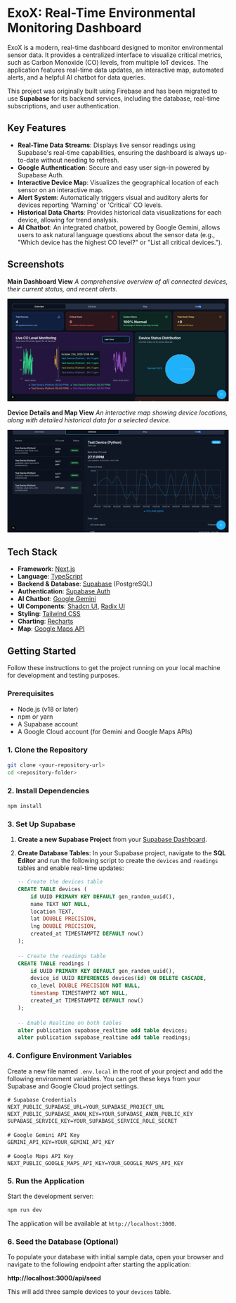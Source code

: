 
# ExoX: Real-Time Environmental Monitoring Dashboard

ExoX is a modern, real-time dashboard designed to monitor environmental sensor data. It provides a centralized interface to visualize critical metrics, such as Carbon Monoxide (CO) levels, from multiple IoT devices. The application features real-time data updates, an interactive map, automated alerts, and a helpful AI chatbot for data queries.

This project was originally built using Firebase and has been migrated to use **Supabase** for its backend services, including the database, real-time subscriptions, and user authentication.

## Key Features

*   **Real-Time Data Streams**: Displays live sensor readings using Supabase's real-time capabilities, ensuring the dashboard is always up-to-date without needing to refresh.
*   **Google Authentication**: Secure and easy user sign-in powered by Supabase Auth.
*   **Interactive Device Map**: Visualizes the geographical location of each sensor on an interactive map.
*   **Alert System**: Automatically triggers visual and auditory alerts for devices reporting 'Warning' or 'Critical' CO levels.
*   **Historical Data Charts**: Provides historical data visualizations for each device, allowing for trend analysis.
*   **AI Chatbot**: An integrated chatbot, powered by Google Gemini, allows users to ask natural language questions about the sensor data (e.g., "Which device has the highest CO level?" or "List all critical devices.").

## Screenshots

**Main Dashboard View**
*A comprehensive overview of all connected devices, their current status, and recent alerts.*

![Dashboard Screenshot](image.png)

**Device Details and Map View**
*An interactive map showing device locations, along with detailed historical data for a selected device.*

![Map and Details Screenshot](image2.png)

## Tech Stack

*   **Framework**: [Next.js](https://nextjs.org/)
*   **Language**: [TypeScript](https://www.typescriptlang.org/)
*   **Backend & Database**: [Supabase](https://supabase.io/) (PostgreSQL)
*   **Authentication**: [Supabase Auth](https://supabase.io/docs/guides/auth)
*   **AI Chatbot**: [Google Gemini](https://ai.google.dev/)
*   **UI Components**: [Shadcn UI](https://ui.shadcn.com/), [Radix UI](https://www.radix-ui.com/)
*   **Styling**: [Tailwind CSS](https://tailwindcss.com/)
*   **Charting**: [Recharts](https://recharts.org/)
*   **Map**: [Google Maps API](https://developers.google.com/maps)

## Getting Started

Follow these instructions to get the project running on your local machine for development and testing purposes.

### Prerequisites

*   Node.js (v18 or later)
*   npm or yarn
*   A Supabase account
*   A Google Cloud account (for Gemini and Google Maps APIs)

### 1. Clone the Repository

```bash
git clone <your-repository-url>
cd <repository-folder>
```

### 2. Install Dependencies

```bash
npm install
```

### 3. Set Up Supabase

1.  **Create a new Supabase Project** from your [Supabase Dashboard](https://supabase.com/dashboard).
2.  **Create Database Tables**: In your Supabase project, navigate to the **SQL Editor** and run the following script to create the `devices` and `readings` tables and enable real-time updates:

    ```sql
    -- Create the devices table
    CREATE TABLE devices (
        id UUID PRIMARY KEY DEFAULT gen_random_uuid(),
        name TEXT NOT NULL,
        location TEXT,
        lat DOUBLE PRECISION,
        lng DOUBLE PRECISION,
        created_at TIMESTAMPTZ DEFAULT now()
    );

    -- Create the readings table
    CREATE TABLE readings (
        id UUID PRIMARY KEY DEFAULT gen_random_uuid(),
        device_id UUID REFERENCES devices(id) ON DELETE CASCADE,
        co_level DOUBLE PRECISION NOT NULL,
        timestamp TIMESTAMPTZ NOT NULL,
        created_at TIMESTAMPTZ DEFAULT now()
    );

    -- Enable Realtime on both tables
    alter publication supabase_realtime add table devices;
    alter publication supabase_realtime add table readings;
    ```

### 4. Configure Environment Variables

Create a new file named `.env.local` in the root of your project and add the following environment variables. You can get these keys from your Supabase and Google Cloud project settings.

```
# Supabase Credentials
NEXT_PUBLIC_SUPABASE_URL=YOUR_SUPABASE_PROJECT_URL
NEXT_PUBLIC_SUPABASE_ANON_KEY=YOUR_SUPABASE_ANON_PUBLIC_KEY
SUPABASE_SERVICE_KEY=YOUR_SUPABASE_SERVICE_ROLE_SECRET

# Google Gemini API Key
GEMINI_API_KEY=YOUR_GEMINI_API_KEY

# Google Maps API Key
NEXT_PUBLIC_GOOGLE_MAPS_API_KEY=YOUR_GOOGLE_MAPS_API_KEY
```

### 5. Run the Application

Start the development server:

```bash
npm run dev
```

The application will be available at `http://localhost:3000`.

### 6. Seed the Database (Optional)

To populate your database with initial sample data, open your browser and navigate to the following endpoint after starting the application:

**http://localhost:3000/api/seed**

This will add three sample devices to your `devices` table.
